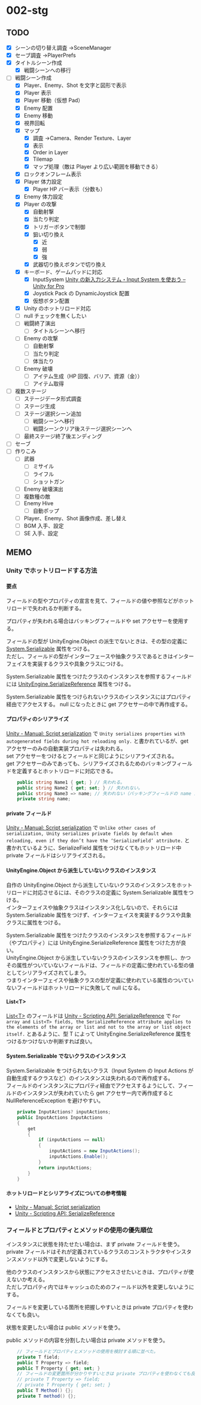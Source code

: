 # 002-stg

## TODO

- [x] シーンの切り替え調査 →SceneManager
- [x] セーブ調査 →PlayerPrefs
- [x] タイトルシーン作成
  - [x] 戦闘シーンへの移行
- [ ] 戦闘シーン作成
  - [x] Player、Enemy、Shot を文字と図形で表示
  - [x] Player 表示
  - [x] Player 移動（仮想 Pad）
  - [x] Enemy 配置
  - [x] Enemy 移動
  - [x] 視界回転
  - [x] マップ
    - [x] 調査 →Camera、Render Texture、Layer
    - [x] 表示
    - [x] Order in Layer
    - [x] Tilemap
    - [x] マップ処理（敵は Player より広い範囲を移動できる）
  - [x] ロックオンフレーム表示
  - [x] Player 体力設定
    - [x] Player HP バー表示（分数も）
  - [x] Enemy 体力設定
  - [x] Player の攻撃
    - [x] 自動射撃
    - [x] 当たり判定
    - [x] トリガーボタンで制御
    - [x] 狙い切り換え
      - [x] 近
      - [x] 弱
      - [x] 強
    - [x] 武器切り換えボタンで切り換え
  - [x] キーボード、ゲームパッドに対応
    - [x] InputSystem [Unity の新入力システム・Input System を使おう – Unity for Pro](https://forpro.unity3d.jp/unity_pro_tips/2021/05/20/1957/)
    - [x] Joystick Pack の DynamicJoystick 配置
    - [x] 仮想ボタン配置
  - [x] Unity のホットリロード対応
  - [ ] null チェックを無くしたい
  - [ ] 戦闘終了演出
    - [ ] タイトルシーンへ移行
  - [ ] Enemy の攻撃
    - [ ] 自動射撃
    - [ ] 当たり判定
    - [ ] 体当たり
  - [ ] Enemy 破壊
    - [ ] アイテム生成（HP 回復、バリア、資源（金））
    - [ ] アイテム取得
- [ ] 複数ステージ
  - [ ] ステージデータ形式調査
  - [ ] ステージ生成
  - [ ] ステージ選択シーン追加
    - [ ] 戦闘シーンへ移行
    - [ ] 戦闘シーンクリア後ステージ選択シーンへ
  - [ ] 最終ステージ終了後エンディング
- [ ] セーブ
- [ ] 作りこみ
  - [ ] 武器
    - [ ] ミサイル
    - [ ] ライフル
    - [ ] ショットガン
  - [ ] Enemy 破壊演出
  - [ ] 複数種の敵
  - [ ] Enemy Hive
    - [ ] 自動ポップ
  - [ ] Player、Enemy、Shot 画像作成、差し替え
  - [ ] BGM 入手、設定
  - [ ] SE 入手、設定

## MEMO

### Unity でホットリロードする方法

#### 要点

フィールドの型やプロパティの宣言を見て、フィールドの値や参照などがホットリロードで失われるか判断する。

プロパティが失われる場合はバッキングフィールドや set アクセサーを使用する。

フィールドの型が UnityEngine.Object の派生でないときは、その型の定義に [System.Serializable](https://docs.unity3d.com/ja/2021.3/ScriptReference/Serializable.html) 属性をつける。  
ただし、フィールドの型がインターフェースや抽象クラスであるときはインターフェイスを実装するクラスや具象クラスにつける。

System.Serializable 属性をつけたクラスのインスタンスを参照するフィールドには [UnityEngine.SerializeReference](https://docs.unity3d.com/2021.3/Documentation/ScriptReference/SerializeReference.html) 属性をつける。

System.Serializable 属性をつけられないクラスのインスタンスにはプロパティ経由でアクセスする。
null になったときに get アクセサーの中で再作成する。

#### プロパティのシリアライズ

[Unity - Manual: Script serialization](https://docs.unity3d.com/2021.3/Documentation/Manual/script-Serialization.html) で `Unity serializes properties with autogenerated fields during hot reloading only.` と書かれているが、get アクセサーのみの自動実装プロパティは失われる。  
set アクセサーをつけるとフィールドと同じようにシリアライズされる。  
get アクセサーのみであっても、シリアライズされるためのバッキングフィールドを定義するとホットリロードに対応できる。

```csharp
    public string Name1 { get; } // 失われる。
    public string Name2 { get; set; } // 失われない。
    public string Name3 => name; // 失われない（バッキングフィールドの name がシリアライズされるから）。
    private string name;
```

#### private フィールド

[Unity - Manual: Script serialization](https://docs.unity3d.com/2021.3/Documentation/Manual/script-Serialization.html) で `Unlike other cases of serialization, Unity serializes private fields by default when reloading, even if they don’t have the ‘SerializeField’ attribute.` と書かれているように、SerializeField 属性をつけなくてもホットリロード中 private フィールドはシリアライズされる。

#### UnityEngine.Object から派生していないクラスのインスタンス

自作の UnityEngine.Object から派生していないクラスのインスタンスをホットリロードに対応させるには、そのクラスの定義に System.Serializable 属性をつける。  
インターフェイスや抽象クラスはインスタンス化しないので、それらには System.Serializable 属性をつけず、インターフェイスを実装するクラスや具象クラスに属性をつける。

System.Serializable 属性をつけたクラスのインスタンスを参照するフィールド（やプロパティ）には UnityEngine.SerializeReference 属性をつけた方が良い。  
UnityEngine.Object から派生していないクラスのインスタンスを参照し、かつその属性がついていないフィールドは、フィールドの定義に使われている型の値としてシリアライズされてしまう。  
つまりインターフェイスや抽象クラスの型が定義に使われている属性のついていないフィールドはホットリロードに失敗して null になる。

#### List\<T>

[List\<T>](https://docs.microsoft.com/en-us/dotnet/api/system.collections.generic.list-1?view=net-6.0) のフィールドは [Unity - Scripting API: SerializeReference](https://docs.unity3d.com/2021.3/Documentation/ScriptReference/SerializeReference.html) で `For array and List<T> fields, the SerializeReference attribute applies to the elements of the array or list and not to the array or list object itself.` とあるように、型 T によって UnityEngine.SerializeReference 属性をつけるかつけないか判断すれば良い。

#### System.Serializable でないクラスのインスタンス

System.Serializable をつけられないクラス（Input System の Input Actions が自動生成するクラスなど）のインスタンスは失われるので再作成する。  
フィールドのインスタンスにプロパティ経由でアクセスするようにして、フィールドのインスタンスが失われていたら get アクセサー内で再作成すると NullReferenceException を避けやすい。

```csharp
    private InputActions? inputActions;
    public InputActions InputActions
    {
        get
        {
            if (inputActions == null)
            {
                inputActions = new InputActions();
                inputActions.Enable();
            }
            return inputActions;
        }
    }
```

#### ホットリロードとシリアライズについての参考情報

- [Unity - Manual: Script serialization](https://docs.unity3d.com/2021.3/Documentation/Manual/script-Serialization.html)
- [Unity - Scripting API: SerializeReference](https://docs.unity3d.com/2021.3/Documentation/ScriptReference/SerializeReference.html)

### フィールドとプロパティとメソッドの使用の優先順位

インスタンスに状態を持たせたい場合は、まず private フィールドを使う。  
private フィールドはそれが定義されているクラスのコンストラクタやインスタンスメソッド以外で変更しないようにする。

他のクラスのインスタンスから状態にアクセスさせたいときは、プロパティが使えないか考える。  
ただしプロパティ内ではキャッシュのためのフィールド以外を変更しないようにする。

フィールドを変更している箇所を把握しやすいときは private プロパティを使わなくても良い。

状態を変更したい場合は public メソッドを使う。

public メソッドの内容を分割したい場合は private メソッドを使う。

```csharp
    // フィールドとプロパティとメソッドの使用を検討する順に並べた。
    private T field;
    public T Property => field;
    public T Property { get; set; }
    // フィールドの変更箇所が分かりやすいときは private プロパティを使わなくても良い。
    // private T Property => field;
    // private T Property { get; set; }
    public T Method() {};
    private T method() {};
```

